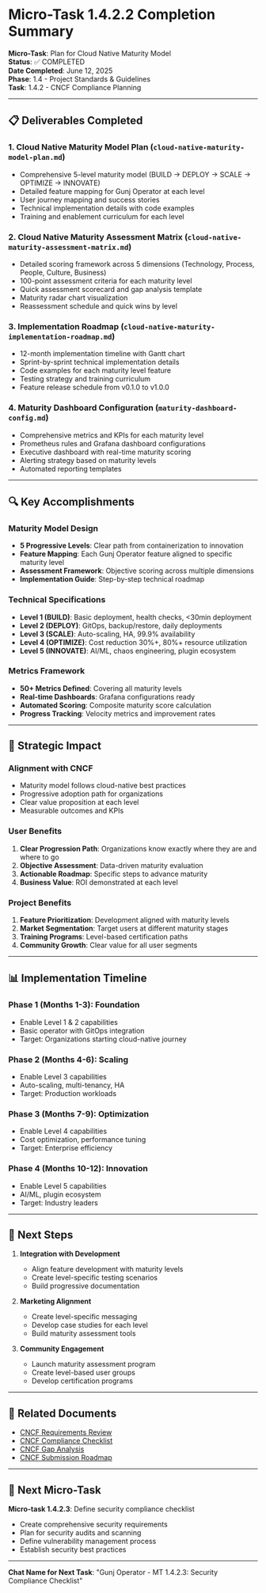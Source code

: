 # Micro-Task 1.4.2.2 Completion Summary

**Micro-Task**: Plan for Cloud Native Maturity Model  
**Status**: ✅ COMPLETED  
**Date Completed**: June 12, 2025  
**Phase**: 1.4 - Project Standards & Guidelines  
**Task**: 1.4.2 - CNCF Compliance Planning  

---

## 📋 Deliverables Completed

### 1. Cloud Native Maturity Model Plan (`cloud-native-maturity-model-plan.md`)
- Comprehensive 5-level maturity model (BUILD → DEPLOY → SCALE → OPTIMIZE → INNOVATE)
- Detailed feature mapping for Gunj Operator at each level
- User journey mapping and success stories
- Technical implementation details with code examples
- Training and enablement curriculum for each level

### 2. Cloud Native Maturity Assessment Matrix (`cloud-native-maturity-assessment-matrix.md`)
- Detailed scoring framework across 5 dimensions (Technology, Process, People, Culture, Business)
- 100-point assessment criteria for each maturity level
- Quick assessment scorecard and gap analysis template
- Maturity radar chart visualization
- Reassessment schedule and quick wins by level

### 3. Implementation Roadmap (`cloud-native-maturity-implementation-roadmap.md`)
- 12-month implementation timeline with Gantt chart
- Sprint-by-sprint technical implementation details
- Code examples for each maturity level feature
- Testing strategy and training curriculum
- Feature release schedule from v0.1.0 to v1.0.0

### 4. Maturity Dashboard Configuration (`maturity-dashboard-config.md`)
- Comprehensive metrics and KPIs for each maturity level
- Prometheus rules and Grafana dashboard configurations
- Executive dashboard with real-time maturity scoring
- Alerting strategy based on maturity levels
- Automated reporting templates

---

## 🔍 Key Accomplishments

### Maturity Model Design
- **5 Progressive Levels**: Clear path from containerization to innovation
- **Feature Mapping**: Each Gunj Operator feature aligned to specific maturity level
- **Assessment Framework**: Objective scoring across multiple dimensions
- **Implementation Guide**: Step-by-step technical roadmap

### Technical Specifications
- **Level 1 (BUILD)**: Basic deployment, health checks, <30min deployment
- **Level 2 (DEPLOY)**: GitOps, backup/restore, daily deployments
- **Level 3 (SCALE)**: Auto-scaling, HA, 99.9% availability
- **Level 4 (OPTIMIZE)**: Cost reduction 30%+, 80%+ resource utilization
- **Level 5 (INNOVATE)**: AI/ML, chaos engineering, plugin ecosystem

### Metrics Framework
- **50+ Metrics Defined**: Covering all maturity levels
- **Real-time Dashboards**: Grafana configurations ready
- **Automated Scoring**: Composite maturity score calculation
- **Progress Tracking**: Velocity metrics and improvement rates

---

## 🎯 Strategic Impact

### Alignment with CNCF
- Maturity model follows cloud-native best practices
- Progressive adoption path for organizations
- Clear value proposition at each level
- Measurable outcomes and KPIs

### User Benefits
1. **Clear Progression Path**: Organizations know exactly where they are and where to go
2. **Objective Assessment**: Data-driven maturity evaluation
3. **Actionable Roadmap**: Specific steps to advance maturity
4. **Business Value**: ROI demonstrated at each level

### Project Benefits
1. **Feature Prioritization**: Development aligned with maturity levels
2. **Market Segmentation**: Target users at different maturity stages
3. **Training Programs**: Level-based certification paths
4. **Community Growth**: Clear value for all user segments

---

## 📊 Implementation Timeline

### Phase 1 (Months 1-3): Foundation
- Enable Level 1 & 2 capabilities
- Basic operator with GitOps integration
- Target: Organizations starting cloud-native journey

### Phase 2 (Months 4-6): Scaling
- Enable Level 3 capabilities
- Auto-scaling, multi-tenancy, HA
- Target: Production workloads

### Phase 3 (Months 7-9): Optimization
- Enable Level 4 capabilities
- Cost optimization, performance tuning
- Target: Enterprise efficiency

### Phase 4 (Months 10-12): Innovation
- Enable Level 5 capabilities
- AI/ML, plugin ecosystem
- Target: Industry leaders

---

## 🔄 Next Steps

1. **Integration with Development**
   - Align feature development with maturity levels
   - Create level-specific testing scenarios
   - Build progressive documentation

2. **Marketing Alignment**
   - Create level-specific messaging
   - Develop case studies for each level
   - Build maturity assessment tools

3. **Community Engagement**
   - Launch maturity assessment program
   - Create level-based user groups
   - Develop certification programs

---

## 📎 Related Documents

- [CNCF Requirements Review](./cncf-project-requirements-review.md)
- [CNCF Compliance Checklist](./cncf-compliance-checklist.md)
- [CNCF Gap Analysis](./cncf-gap-analysis.md)
- [CNCF Submission Roadmap](./cncf-submission-roadmap.md)

---

## 🚀 Next Micro-Task

**Micro-task 1.4.2.3**: Define security compliance checklist
- Create comprehensive security requirements
- Plan for security audits and scanning
- Define vulnerability management process
- Establish security best practices

---

**Chat Name for Next Task**: 
"Gunj Operator - MT 1.4.2.3: Security Compliance Checklist"
